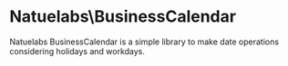 Natuelabs\BusinessCalendar
==========================

Natuelabs BusinessCalendar is a simple library to make date 
operations considering holidays and workdays.  

